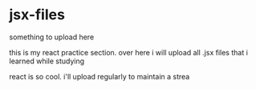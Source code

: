 # jsx-files

something to upload here

this is my react practice section. over here i will upload all
.jsx files that i learned while studying

react is so cool. i'll upload regularly to maintain
a strea